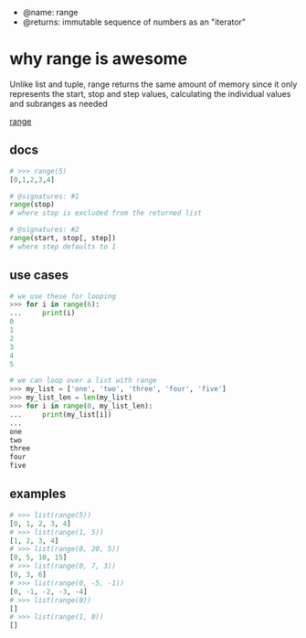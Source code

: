 - @name: range 
- @returns: <range> immutable sequence of numbers as an "iterator"

# why range is awesome

Unlike list and tuple, range returns the same amount of memory since it only
represents the start, stop and step values, calculating the individual values
and subranges as needed

[range](https://docs.python.org/3/library/stdtypes.html#range)

## docs
```python
# >>> range(5)
[0,1,2,3,4]

# @signatures: #1
range(stop)
# where stop is excluded from the returned list

# @signatures: #2
range(start, stop[, step])
# where step defaults to 1
```

## use cases
```python
# we use these for looping
>>> for i in range(6):
...     print(i)
0
1
2
3
4
5

# we can loop over a list with range
>>> my_list = ['one', 'two', 'three', 'four', 'five']
>>> my_list_len = len(my_list)
>>> for i in range(0, my_list_len):
...     print(my_list[i])
... 
one
two
three
four
five
```

## examples
```python
# >>> list(range(5))
[0, 1, 2, 3, 4]
# >>> list(range(1, 5))
[1, 2, 3, 4]
# >>> list(range(0, 20, 5))
[0, 5, 10, 15]
# >>> list(range(0, 7, 3))
[0, 3, 6]
# >>> list(range(0, -5, -1))
[0, -1, -2, -3, -4]
# >>> list(range(0))
[]
# >>> list(range(1, 0))
[]
```
